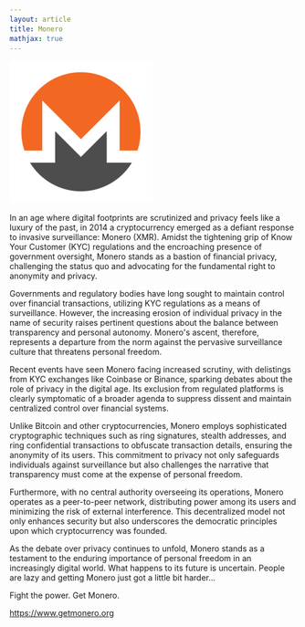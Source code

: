 ```yaml
---
layout: article
title: Monero
mathjax: true
---
```


<img src="/images/monero.png"/>

In an age where digital footprints are scrutinized and privacy feels like a luxury of the past, in 2014 a cryptocurrency emerged as a defiant response to invasive surveillance: Monero (XMR). Amidst the tightening grip of Know Your Customer (KYC) regulations and the encroaching presence of government oversight, Monero stands as a bastion of financial privacy, challenging the status quo and advocating for the fundamental right to anonymity and privacy.

Governments and regulatory bodies have long sought to maintain control over financial transactions, utilizing KYC regulations as a means of surveillance. However, the increasing erosion of individual privacy in the name of security raises pertinent questions about the balance between transparency and personal autonomy. Monero's ascent, therefore, represents a departure from the norm against the pervasive surveillance culture that threatens personal freedom.

Recent events have seen Monero facing increased scrutiny, with delistings from KYC exchanges like Coinbase or Binance, sparking debates about the role of privacy in the digital age. Its exclusion from regulated platforms is clearly symptomatic of a broader agenda to suppress dissent and maintain centralized control over financial systems.

Unlike Bitcoin and other cryptocurrencies, Monero employs sophisticated cryptographic techniques such as ring signatures, stealth addresses, and ring confidential transactions to obfuscate transaction details, ensuring the anonymity of its users. This commitment to privacy not only safeguards individuals against surveillance but also challenges the narrative that transparency must come at the expense of personal freedom.

Furthermore, with no central authority overseeing its operations, Monero operates as a peer-to-peer network, distributing power among its users and minimizing the risk of external interference. This decentralized model not only enhances security but also underscores the democratic principles upon which cryptocurrency was founded.

As the debate over privacy continues to unfold, Monero stands as a testament to the enduring importance of personal freedom in an increasingly digital world. What happens to its future is uncertain. People are lazy and getting Monero just got a little bit harder...

Fight the power. Get Monero.

https://www.getmonero.org